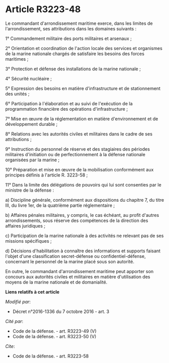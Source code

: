 # Article R3223-48

Le commandant d'arrondissement maritime exerce, dans les limites de l'arrondissement, ses attributions dans les domaines
suivants : 

1° Commandement militaire des ports militaires et arsenaux ; 

2° Orientation et coordination de l'action locale des services et organismes de la marine nationale chargés de satisfaire les
besoins des forces maritimes ; 

3° Protection et défense des installations de la marine nationale ; 

4° Sécurité nucléaire ; 

5° Expression des besoins en matière d'infrastructure et de stationnement des unités ; 

6° Participation à l'élaboration et au suivi de l'exécution de la programmation financière des opérations d'infrastructure ; 

7° Mise en œuvre de la réglementation en matière d'environnement et de développement durable ; 

8° Relations avec les autorités civiles et militaires dans le cadre de ses attributions ; 

9° Instruction du personnel de réserve et des stagiaires des périodes militaires d'initiation ou de perfectionnement à la
défense nationale organisées par la marine ; 

10° Préparation et mise en œuvre de la mobilisation conformément aux principes définis à l'article R. 3223-58 ; 

11° Dans la limite des délégations de pouvoirs qui lui sont consenties par le ministre de la défense : 

a) Discipline générale, conformément aux dispositions du chapitre 7, du titre III, du livre 1er, de la quatrième partie
réglementaire ; 

b) Affaires pénales militaires, y compris, le cas échéant, au profit d'autres arrondissements, sous réserve des compétences
de la direction des affaires juridiques ; 

c) Participation de la marine nationale à des activités ne relevant pas de ses missions spécifiques ; 

d) Décisions d'habilitation à connaître des informations et supports faisant l'objet d'une classification secret-défense ou
confidentiel-défense, concernant le personnel de la marine placé sous son autorité. 

En outre, le commandant d'arrondissement maritime peut apporter son concours aux autorités civiles et militaires en matière
d'utilisation des moyens de la marine nationale et de domanialité.

**Liens relatifs à cet article**

_Modifié par_:

  - Décret n°2016-1336 du 7 octobre 2016 - art. 3

_Cité par_:

  - Code de la défense. - art. R3223-49 (V)
  - Code de la défense. - art. R3223-50 (V)

_Cite_:

  - Code de la défense. - art. R3223-58
